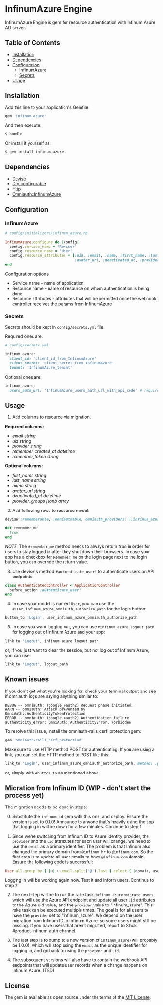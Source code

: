 # InfinumAzure Engine

InfinumAzure Engine is gem for resource authentication with Infinum Azure AD server.

## Table of Contents
- [Installation](#installation)
- [Dependencies](#dependencies)
- [Configuration](#configuration)
  * [InfinumAzure](#infinumazure)
  * [Secrets](#secrets)
- [Usage](#usage)

## Installation

Add this line to your application's Gemfile:

```ruby
gem 'infinum_azure'
```

And then execute:

    $ bundle

Or install it yourself as:

    $ gem install infinum_azure

## Dependencies

* [Devise](https://github.com/plataformatec/devise)
* [Dry configurable](https://github.com/dry-rb/dry-configurable)
* [Http](https://github.com/httprb/http)
* [Omniauth::InfinumAzure](https://github.com/infinum/ruby-infinum-azure-omniauth)

## Configuration

### InfinumAzure

```ruby
# config/initializers/infinum_azure.rb

InfinumAzure.configure do |config|
  config.service_name = 'Revisor'
  config.resource_name = 'User'
  config.resource_attributes = [:uid, :email, :name, :first_name, :last_name,
                                :avatar_url, :deactivated_at, :provider_groups]
end
```

Configuration options:
* Service name - name of application
* Resource name - name of resource on whom authentication is being done
* Resource attributes - attributes that will be permitted once the webhook controller receives the params from InfinumAzure

### Secrets

Secrets should be kept in `config/secrets.yml` file.

Required ones are:

```ruby
# config/secrets.yml

infinum_azure:
  client_id: 'client_id_from_InfinumAzure'
  client_secret: 'client_secret_from_InfinumAzure'
  tenant: 'InfinumAzure_tenant'
```

Optional ones are:

```ruby
infinum_azure:
  users_auth_url: 'InfinumAzure_users_auth_url_with_api_code' # required only if infinum_azure:migrate_users rake task is used
```

## Usage

1. Add columns to resource via migration.

<b>Required columns:</b>
* *email* _string_
* *uid* _string_
* *provider* _string_
* *remember_created_at* _datetime_
* *remember_token* _string_

<b>Optional columns:</b>
* *first_name* _string_
* *last_name* _string_
* *name* _string_
* *avatar_url* _string_
* *deactivated_at* _datetime_
* *provider_groups* _jsonb array_

2. Add following rows to resource model:

```ruby
devise :rememberable, :omniauthable, omniauth_providers: [:infinum_azure]

def remember_me
  true
end
```

_NOTE_: The `#remember_me` method needs to always return *true* in order for users to stay logged in after they shut down their browsers. In case your app has a checkbox for `Remember me` on the login page next to the login button, you can override the return value.

3. Use devise's method `#authenticate_user!` to authenticate users on API endpoints

```ruby
class AuthenticatedController < ApplicationController
  before_action :authenticate_user!
end
```

4. In case your model is named `User`, you can use the `#user_infinum_azure_omniauth_authorize_path` for the login button:

```ruby
button_to 'Login', user_infinum_azure_omniauth_authorize_path
```

5. In case you want logging out, you can use `#infinum_azure_logout_path` for logging out of Infinum Azure and your app:

```ruby
link_to 'Logout', infinum_azure_logout_path
```

or, if you just want to clear the session, but not log out of Infinum Azure, you can use:

```ruby
link_to 'Logout', logout_path
```

## Known issues

If you don't get what you're looking for, check your terminal output and see if omniauth logs are saying anything similar to:

```
DEBUG -- omniauth: (google_oauth2) Request phase initiated.
WARN -- omniauth: Attack prevented by OmniAuth::AuthenticityTokenProtection
ERROR -- omniauth: (google_oauth2) Authentication failure! authenticity_error: OmniAuth::AuthenticityError, Forbidden
```

To resolve this issue, install the omniauth-rails_csrf_protection gem:

```ruby
gem 'omniauth-rails_csrf_protection'
```

Make sure to use HTTP method POST for authenticating. If you are using a link, you can set the HTTP method to POST like this:

```ruby
link_to 'Login', user_infinum_azure_omniauth_authorize_path, method: :post
```

or, simply with `#button_to` as mentioned above.

## Migration from Infinum ID (WIP - don't start the process yet)

The migration needs to be done in steps:

0. Substitute the `infinum_id` gem with this one, and deploy. Ensure the version is set to 0.1.0! Announce to anyone that's heavily using the app that logging in will be down for a few minutes. Continue to step 1.

1. Since we're switching from Infinum ID to Azure identity provider, the `provider` and the `uid` attributes for each user will change. We need to use the `email` as a primary identifier. The problem is that Infinum also changed the primary domain from `@infinum.hr` to `@infinum.com`. So the first step is to update all user emails to have `@infinum.com` domain. Ensure the following code is successful:

```ruby
User.all.group_by { |u| u.email.split('@').last }.select { |domain, users| domain != 'infinum.com' }.each { |domain, users| users.each { |u| u.update_attribute(:email, u.email.gsub(domain, 'infinum.com')) } }
```

Logging in will be working again now. Test it and inform users. Continue to step 2.

2. The next step will be to run the rake task `infinum_azure:migrate_users`, which will use the Azure API endpoint and update all user `uid` attributes to the Azure uid value, and the `provider` value to "infinum_azure". This rake task can be executed multiple times. The goal is for all users to have the `provider` set to "infinum_azure". We depend on the user migration from Infinum ID to Infinum Azure, so some users might still be missing. If you have users that aren't migrated, report to Slack #product-infinum-auth channel.

3. The last step is to bump to a new version of `infinum_azure` (will probably be 1.0.0), which will stop using the `email` as the unique identifier for logging in, and go back to using the `provider` and `uid`.

4. The subsequent versions will also have to contain the webhook API endpoints that will update user records when a change happens on Infinum Azure. (TBD)

## License

The gem is available as open source under the terms of the [MIT License](https://opensource.org/licenses/MIT).
